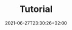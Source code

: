 ---
title: "Tutorial"
date: 2021-06-27T23:30:26+02:00
draft: false
group: "tutorial"
type: "index"
---